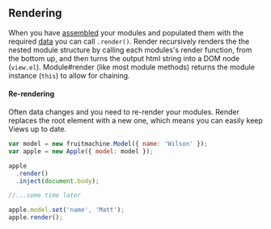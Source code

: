 ## Rendering

When you have [assembled](view-assembly.md) your modules and populated them with the required [data](view-data.md) you can call `.render()`. Render recursively renders the the nested module structure by calling each modules's render function, from the bottom up, and then turns the output html string into a DOM node (`view.el`). Module#render (like most module methods) returns the module instance (`this`) to allow for chaining.

#### Re-rendering

Often data changes and you need to re-render your modules. Render replaces the root element with a new one, which means you can easily keep Views up to date.

```js
var model = new fruitmachine.Model({ name: 'Wilson' });
var apple = new Apple({ model: model });

apple
  .render()
  .inject(document.body);

//...some time later

apple.model.set('name', 'Matt');
apple.render();
```
